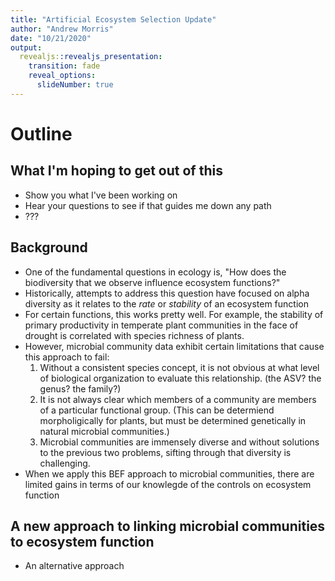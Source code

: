 ```yaml
---
title: "Artificial Ecosystem Selection Update"
author: "Andrew Morris"
date: "10/21/2020"
output: 
  revealjs::revealjs_presentation:
    transition: fade
    reveal_options:
      slideNumber: true
---
```




# Outline

## What I'm hoping to get out of this

- Show you what I've been working on
- Hear your questions to see if that guides me down any path
- ???

## Background

- One of the fundamental questions in ecology is, "How does the biodiversity
  that we observe influence ecosystem functions?"
- Historically, attempts to address this question have focused on alpha
  diversity as it relates to the *rate* or *stability* of an ecosystem function
- For certain functions, this works pretty well. For example, the stability of
  primary productivity in temperate plant communities in the face of drought is
  correlated with species richness of plants.
- However, microbial community data exhibit certain limitations that cause this
  approach to fail:
  1. Without a consistent species concept, it is not obvious at what level of
     biological organization to evaluate this relationship. (the ASV? the
     genus? the family?)
  2. It is not always clear which members of a community are members of a
     particular functional group. (This can be determiend morpholigically for
     plants, but must be determined genetically in natural microbial
     communities.)
  3. Microbial communities are immensely diverse and without solutions to the
     previous two problems, sifting through that diversity is challenging.
- When we apply this BEF approach to microbial communities, there are limited
  gains in terms of our knowlegde of the controls on ecosystem function
 
## A new approach to linking microbial communities to ecosystem function

- An alternative approach
